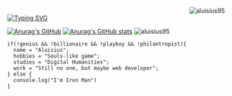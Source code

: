 <img align="right" src="https://komarev.com/ghpvc/?username=aluisius95&label=Profile%20views&color=0e75b6&style=flat" alt="aluisius95" /><br>
<a align="center" href="https://git.io/typing-svg"><img src="https://readme-typing-svg.demolab.com?font=Kode+Mono&duration=4000&pause=1000&color=3EF72E&center=true&vCenter=false&repeat=true&random=false&width=435&lines=Knock+knock.;Who+are+you%3F;I'm+the+wh..No%2C+I'm+Aluisius!" alt="Typing SVG" /></a>

[![Anurag's GitHub](https://github-readme-stats.vercel.app/api?username=Aluisius95&custom_title=Aluisius95's%20GitHub%20Stats&show_icons=true&theme=default#gh-light-mode-only)](https://github.com/anuraghazra/github-readme-stats#gh-light-mode-only)
[![Anurag's GitHub stats](https://github-readme-stats.vercel.app/api?username=Aluisius95&custom_title=Aluisius95's%20GitHub%20Stats&show_icons=true&theme=merko#gh-dark-mode-only)](https://github.com/anuraghazra/github-readme-stats#gh-dark-mode-only) 
<span><img src="https://github-readme-stats.vercel.app/api/top-langs?username=aluisius95&show_icons=true&locale=en&layout=compact&theme=merko" alt="aluisius95" /></span>

```
if(!genius && !billionaire && !playboy && !philantropist){
  name = "Aluisius";
  hobbies = "Souls-like game";
  studies = "Digital Humanities";
  work = "Still no one, but maybe web developer";
} else {
  console.log("I'm Iron Man")
}
